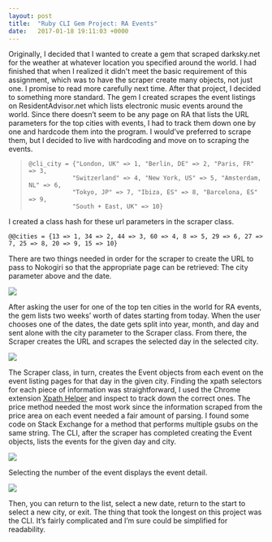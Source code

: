 ```yaml
---
layout: post
title:  "Ruby CLI Gem Project: RA Events"
date:   2017-01-18 19:11:03 +0000
---
```


Originally, I decided that I wanted to create a gem that scraped darksky.net for the weather at whatever location you specified around the world. I had finished that when I realized it didn't meet the basic requirement of this assignment, which was to have the scraper create many objects, not just one. I promise to read more carefully next time. 
After that project, I decided to something more standard. The gem I created scrapes the event listings on ResidentAdvisor.net which lists electronic music events around the world. Since there doesn’t seem to be any page on RA that lists the URL parameters for the top cities with events, I had to track them down one by one and hardcode them into the program. I would’ve preferred to scrape them, but I decided to live with hardcoding and move on to scraping the events. 

>     @cli_city = {"London, UK" => 1, "Berlin, DE" => 2, "Paris, FR" => 3,
>                 "Switzerland" => 4, "New York, US" => 5, "Amsterdam, NL" => 6,
>                 "Tokyo, JP" => 7, "Ibiza, ES" => 8, "Barcelona, ES" => 9,
>                 "South + East, UK" => 10}

I created a class hash for these url parameters in the scraper class.

```
@@cities = {13 => 1, 34 => 2, 44 => 3, 60 => 4, 8 => 5, 29 => 6, 27 => 7, 25 => 8, 20 => 9, 15 => 10}
```

There are two things needed in order for the scraper to create the URL to pass to Nokogiri so that the appropriate page can be retrieved: The city parameter above and the date. 

![](http://http://i.imgur.com/szppoth.jpg)

After asking the user for one of the top ten cities in the world for RA events, the gem lists two weeks’ worth of dates starting from today. When the user chooses one of the dates, the date gets split into year, month, and day and sent alone with the city parameter to the Scraper class. From there, the Scraper creates the URL and scrapes the selected day in the selected city. 

![](http://http://imgur.com/9oGpd56)

The Scraper class, in turn, creates the Event objects from each event on the event listing pages for that day in the given city. Finding the xpath selectors for each piece of information was straightforward, I used the Chrome extension [Xpath Helper](https://chrome.google.com/webstore/detail/xpath-helper/hgimnogjllphhhkhlmebbmlgjoejdpjl?hl=en) and inspect to track down the correct ones. 
The price method needed the most work since the information scraped from the price area on each event needed a fair amount of parsing. I found some code on Stack Exchange for a method that performs multiple gsubs on the same string. 
The CLI, after the scraper has completed creating the Event objects, lists the events for the given day and city. 

![](http://http://imgur.com/UU4NBi7)

Selecting the number of the event displays the event detail. 

![](http://http://imgur.com/l6OkQMC)

Then, you can return to the list, select a new date, return to the start to select a new city, or exit. 
The thing that took the longest on this project was the CLI. It’s fairly complicated and I’m sure could be simplified for readability. 

